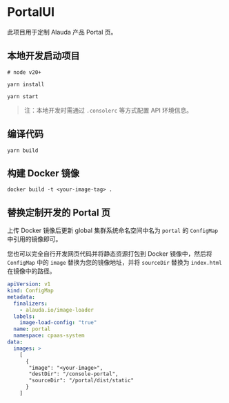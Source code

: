 # PortalUI

此项目用于定制 Alauda 产品 Portal 页。

## 本地开发启动项目

```
# node v20+

yarn install

yarn start
```

> 注：本地开发时需通过 `.consolerc` 等方式配置 API 环境信息。

## 编译代码

```
yarn build
```

## 构建 Docker 镜像

```
docker build -t <your-image-tag> .
```

## 替换定制开发的 Portal 页

上传 Docker 镜像后更新 global 集群系统命名空间中名为 `portal` 的 `ConfigMap` 中引用的镜像即可。

您也可以完全自行开发网页代码并将静态资源打包到 Docker 镜像中，然后将 `ConfigMap` 中的 `image` 替换为您的镜像地址，并将 `sourceDir` 替换为 `index.html` 在镜像中的路径。

```yaml
apiVersion: v1
kind: ConfigMap
metadata:
  finalizers:
    - alauda.io/image-loader
  labels:
    image-load-config: "true"
  name: portal
  namespace: cpaas-system
data:
  images: >
    [
      {
       "image": "<your-image>",
       "destDir": "/console-portal",
       "sourceDir": "/portal/dist/static"
      }
    ]
```
